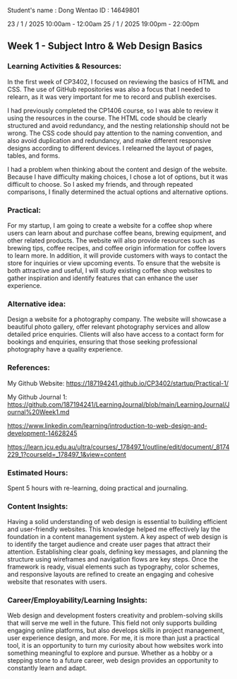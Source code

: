 Student's name	: Dong Wentao
ID			: 14649801

23 / 1 / 2025 10:00am - 12:00am
25 / 1 / 2025 19:00pm - 22:00pm


## Week 1 - Subject Intro & Web Design Basics

### Learning Activities & Resources:
In the first week of CP3402, I focused on reviewing the basics of HTML and CSS. The use of GitHub repositories was also a focus that I needed to relearn, as it was very important for me to record and publish exercises.

I had previously completed the CP1406 course, so I was able to review it using the resources in the course. The HTML code should be clearly structured and avoid redundancy, and the nesting relationship should not be wrong. The CSS code should pay attention to the naming convention, and also avoid duplication and redundancy, and make different responsive designs according to different devices. I relearned the layout of pages, tables, and forms.

I had a problem when thinking about the content and design of the website. Because I have difficulty making choices, I chose a lot of options, but it was difficult to choose. So I asked my friends, and through repeated comparisons, I finally determined the actual options and alternative options.

### Practical:
For my startup, I am going to create a website for a coffee shop where users can learn about and purchase coffee beans, brewing equipment, and other related products. The website will also provide resources such as brewing tips, coffee recipes, and coffee origin information for coffee lovers to learn more. In addition, it will provide customers with ways to contact the store for inquiries or view upcoming events. To ensure that the website is both attractive and useful, I will study existing coffee shop websites to gather inspiration and identify features that can enhance the user experience.

### Alternative idea:
Design a website for a photography company. The website will showcase a beautiful photo gallery, offer relevant photography services and allow detailed price enquiries. Clients will also have access to a contact form for bookings and enquiries, ensuring that those seeking professional photography have a quality experience.

### References:
My Github Website: https://187194241.github.io/CP3402/startup/Practical-1/

My Github Journal 1: https://github.com/187194241/LearningJournal/blob/main/LearningJournal/Journal%20Week1.md

https://www.linkedin.com/learning/introduction-to-web-design-and-development-14628245

https://learn.jcu.edu.au/ultra/courses/_178497_1/outline/edit/document/_8174229_1?courseId=_178497_1&view=content

### Estimated Hours:
Spent 5 hours with re-learning, doing practical and journaling.


### Content Insights:
Having a solid understanding of web design is essential to building efficient and user-friendly websites. This knowledge helped me effectively lay the foundation in a content management system. A key aspect of web design is to identify the target audience and create user pages that attract their attention. Establishing clear goals, defining key messages, and planning the structure using wireframes and navigation flows are key steps. Once the framework is ready, visual elements such as typography, color schemes, and responsive layouts are refined to create an engaging and cohesive website that resonates with users. 

### Career/Employability/Learning Insights:
Web design and development fosters creativity and problem-solving skills that will serve me well in the future. This field not only supports building engaging online platforms, but also develops skills in project management, user experience design, and more. For me, it is more than just a practical tool, it is an opportunity to turn my curiosity about how websites work into something meaningful to explore and pursue. Whether as a hobby or a stepping stone to a future career, web design provides an opportunity to constantly learn and adapt.



